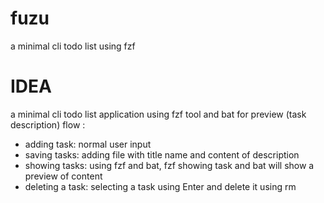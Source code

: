 # fuzu
a minimal cli todo list using fzf

# IDEA
a minimal cli todo list application using fzf tool and bat for preview (task description)
flow :
- adding task: normal user input
- saving tasks: adding file with title name and content of description
- showing tasks: using fzf and bat, fzf showing task and bat will show a preview of content
- deleting a task: selecting a task using Enter and delete it using rm